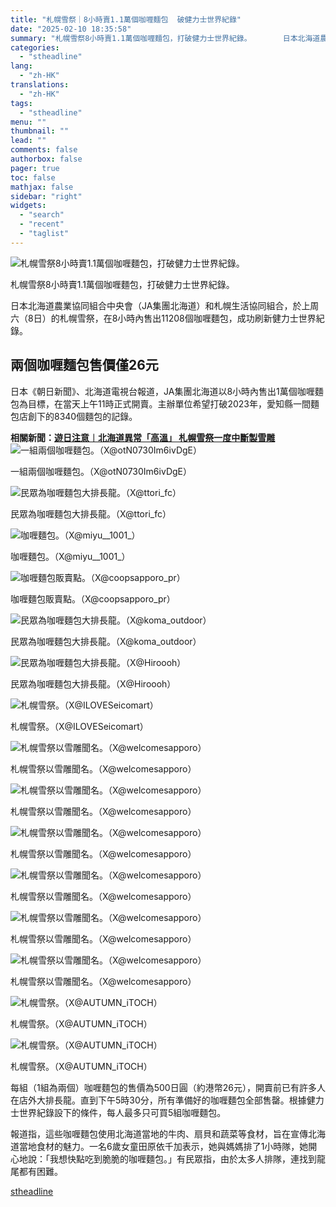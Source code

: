 ```yaml
---
title: "札幌雪祭｜8小時賣1.1萬個咖喱麵包  破健力士世界紀錄"
date: "2025-02-10 18:35:58"
summary: "札幌雪祭8小時賣1.1萬個咖喱麵包，打破健力士世界紀錄。       日本北海道農業協同組合..."
categories:
  - "stheadline"
lang:
  - "zh-HK"
translations:
  - "zh-HK"
tags:
  - "stheadline"
menu: ""
thumbnail: ""
lead: ""
comments: false
authorbox: false
pager: true
toc: false
mathjax: false
sidebar: "right"
widgets:
  - "search"
  - "recent"
  - "taglist"
---
```


![札幌雪祭8小時賣1.1萬個咖喱麵包，打破健力士世界紀錄。](https://image.stheadline.com/f/680p0/0x0/100/none/88ba9219b4aaa490ea55c6f8570908fe/stheadline/inewsmedia/20250210/_2025021016471978107.jpg)

札幌雪祭8小時賣1.1萬個咖喱麵包，打破健力士世界紀錄。




日本北海道農業協同組合中央會（JA集團北海道）和札幌生活協同組合，於上周六（8日）的札幌雪祭，在8小時內售出11208個咖喱麵包，成功刷新健力士世界紀錄。

兩個咖喱麵包售價僅26元
------------

日本《朝日新聞》、北海道電視台報道，JA集團北海道以8小時內售出1萬個咖喱麵包為目標，在當天上午11時正式開賣。主辦單位希望打破2023年，愛知縣一間麵包店創下的8340個麵包的記錄。

**相關新聞：[遊日注意︱北海道異常「高溫」 札幌雪祭一度中斷製雪雕](https://www.stheadline.com/realtime-world/3422207/%E9%81%8A%E6%97%A5%E6%B3%A8%E6%84%8F%E5%8C%97%E6%B5%B7%E9%81%93%E7%95%B0%E5%B8%B8%E9%AB%98%E6%BA%AB-%E6%9C%AD%E5%B9%8C%E9%9B%AA%E7%A5%AD%E4%B8%80%E5%BA%A6%E4%B8%AD%E6%96%B7%E8%A3%BD%E9%9B%AA%E9%9B%95)**
 ![一組兩個咖喱麵包。（X@otN0730Im6ivDgE）](https://image.hkhl.hk/f/1024p0/0x0/100/none/b010dfcc60065b4633440af52d1ab790/2025-02/10022025_083_X.jpg)


一組兩個咖喱麵包。（X@otN0730Im6ivDgE）



 ![民眾為咖喱麵包大排長龍。（X@ttori_fc）](https://image.hkhl.hk/f/1024p0/0x0/100/none/189a640a8c4f145264e8ff8b787975af/2025-02/10022025_069_X.jpg)


民眾為咖喱麵包大排長龍。（X@ttori\_fc）



 ![咖喱麵包。（X@miyu__1001_）](https://image.hkhl.hk/f/1024p0/0x0/100/none/87d7e6ce16aa76436b45a032eae6e03c/2025-02/10022025_070_X.jpg)


咖喱麵包。（X@miyu\_\_1001\_）



 ![咖喱麵包販賣點。（X@coopsapporo_pr）](https://image.hkhl.hk/f/1024p0/0x0/100/none/d85d937caca83e8b504a1f1f7da09d74/2025-02/10022025_071_X.jpg)


咖喱麵包販賣點。（X@coopsapporo\_pr）



 ![民眾為咖喱麵包大排長龍。（X@koma_outdoor）](https://image.hkhl.hk/f/1024p0/0x0/100/none/ae39ef2cc77d3ffc525de6f7e822658c/2025-02/10022025_072_X.jpg)


民眾為咖喱麵包大排長龍。（X@koma\_outdoor）



 ![民眾為咖喱麵包大排長龍。（X@Hiroooh）](https://image.hkhl.hk/f/1024p0/0x0/100/none/9efcd1bb7a222018a07ea92855017dda/2025-02/10022025_073_X.jpg)


民眾為咖喱麵包大排長龍。（X@Hiroooh）



 ![札幌雪祭。（X@ILOVESeicomart）](https://image.hkhl.hk/f/1024p0/0x0/100/none/5e640139c41de42411916a9c4e313e7c/2025-02/10022025_074_X.jpg)


札幌雪祭。（X@ILOVESeicomart）



 ![札幌雪祭以雪雕聞名。（X@welcomesapporo）](https://image.hkhl.hk/f/1024p0/0x0/100/none/71ebf8423b0ed326c441c5f121e920d8/2025-02/10022025_075_X.jpg)


札幌雪祭以雪雕聞名。（X@welcomesapporo）



 ![札幌雪祭以雪雕聞名。（X@welcomesapporo）](https://image.hkhl.hk/f/1024p0/0x0/100/none/437724d5d2c3f97ff73b75cb25b2c440/2025-02/10022025_076_X.jpg)


札幌雪祭以雪雕聞名。（X@welcomesapporo）



 ![札幌雪祭以雪雕聞名。（X@welcomesapporo）](https://image.hkhl.hk/f/1024p0/0x0/100/none/d187dac5dd70ba9d991d9eabe5d6da23/2025-02/10022025_077_X.jpg)


札幌雪祭以雪雕聞名。（X@welcomesapporo）



 ![札幌雪祭以雪雕聞名。（X@welcomesapporo）](https://image.hkhl.hk/f/1024p0/0x0/100/none/4a8b9365771be4e26ce547d4781946ce/2025-02/10022025_078_X.jpg)


札幌雪祭以雪雕聞名。（X@welcomesapporo）



 ![札幌雪祭以雪雕聞名。（X@welcomesapporo）](https://image.hkhl.hk/f/1024p0/0x0/100/none/a3f33abfd41cb67a95d4f32ad5c7d0a3/2025-02/10022025_079_X.jpg)


札幌雪祭以雪雕聞名。（X@welcomesapporo）



 ![札幌雪祭以雪雕聞名。（X@welcomesapporo）](https://image.hkhl.hk/f/1024p0/0x0/100/none/a919daee8c39b250ebc47a740e0437d4/2025-02/10022025_080_X.jpg)


札幌雪祭以雪雕聞名。（X@welcomesapporo）



 ![札幌雪祭。（X@AUTUMN_iTOCH）](https://image.hkhl.hk/f/1024p0/0x0/100/none/0e6212ce21262001f8a458cf005f4d54/2025-02/10022025_081_X.jpg)


札幌雪祭。（X@AUTUMN\_iTOCH）



 ![札幌雪祭。（X@AUTUMN_iTOCH）](https://image.hkhl.hk/f/1024p0/0x0/100/none/e943fc077ae60d888791a4204c54fbeb/2025-02/10022025_082_X.jpg)


札幌雪祭。（X@AUTUMN\_iTOCH）




每組（1組為兩個）咖喱麵包的售價為500日圓（約港幣26元），開賣前已有許多人在店外大排長龍。直到下午5時30分，所有準備好的咖喱麵包全部售罄。根據健力士世界紀錄設下的條件，每人最多只可買5組咖喱麵包。

報道指，這些咖喱麵包使用北海道當地的牛肉、扇貝和蔬菜等食材，旨在宣傳北海道當地食材的魅力。一名6歲女童田原依千加表示，她與媽媽排了1小時隊，她開心地說：「我想快點吃到脆脆的咖喱麵包。」有民眾指，由於太多人排隊，連找到龍尾都有困難。

[stheadline](https://std.stheadline.com/realtime/article/2051905/即時-國際-札幌雪祭-8小時賣1-1萬個咖喱麵包-破健力士世界紀錄)
